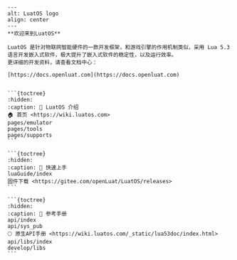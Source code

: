 
````{figure} _static/logo-big.svg
---
alt: LuatOS logo
align: center
---
**欢迎来到LuatOS**

LuatOS 是针对物联网智能硬件的一款开发框架，和游戏引擎的作用机制类似，采用 Lua 5.3 语言开发嵌入式软件，极大提升了嵌入式软件的稳定性，以及运行效率。
更详细的开发资料，请查看文档中心：   

[https://docs.openluat.com](https://docs.openluat.com)


```{toctree}
:hidden:
:caption: 💁 LuatOS 介绍
🏠️ 首页 <https://wiki.luatos.com>
pages/emulator
pages/tools
pages/supports
```

```{toctree}
:hidden:
:caption: 🌠 快速上手
luaGuide/index
固件下载 <https://gitee.com/openLuat/LuatOS/releases>
```

```{toctree}
:hidden:
:caption: 📖 参考手册
api/index
api/sys_pub
🌕 原生API手册 <https://wiki.luatos.com/_static/lua53doc/index.html>
api/libs/index
develop/libs
```
